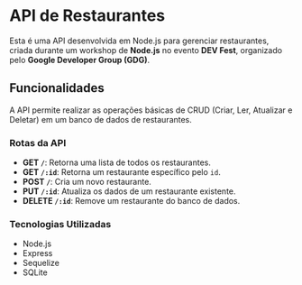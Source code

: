 # API de Restaurantes

Esta é uma API desenvolvida em Node.js para gerenciar restaurantes, criada durante um workshop de **Node.js** no evento **DEV Fest**, organizado pelo **Google Developer Group (GDG)**.

## Funcionalidades

A API permite realizar as operações básicas de CRUD (Criar, Ler, Atualizar e Deletar) em um banco de dados de restaurantes.

### Rotas da API

- **GET `/`**: Retorna uma lista de todos os restaurantes.
- **GET `/:id`**: Retorna um restaurante específico pelo `id`.
- **POST `/`**: Cria um novo restaurante.
- **PUT `/:id`**: Atualiza os dados de um restaurante existente.
- **DELETE `/:id`**: Remove um restaurante do banco de dados.

### Tecnologias Utilizadas

- Node.js
- Express
- Sequelize
- SQLite
